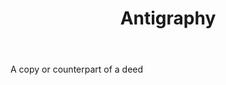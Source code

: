 ---
title: Antigraphy
permalink: "/definitions/antigraphy.html"
body: A copy or counterpart of a deed
published_at: '2018-07-07'
layout: post
---